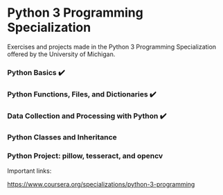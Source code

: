 # Python 3 Programming Specialization
Exercises and projects made in the Python 3 Programming Specialization offered by the University of Michigan.

### Python Basics  :heavy_check_mark:

### Python Functions, Files, and Dictionaries  :heavy_check_mark:

### Data Collection and Processing with Python :heavy_check_mark:

### Python Classes and Inheritance

### Python Project: pillow, tesseract, and opencv

Important links: 

https://www.coursera.org/specializations/python-3-programming

